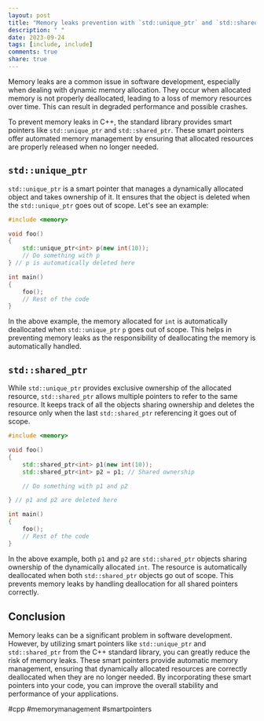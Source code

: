 ```yaml
---
layout: post
title: "Memory leaks prevention with `std::unique_ptr` and `std::shared_ptr`"
description: " "
date: 2023-09-24
tags: [include, include]
comments: true
share: true
---
```


Memory leaks are a common issue in software development, especially when dealing with dynamic memory allocation. They occur when allocated memory is not properly deallocated, leading to a loss of memory resources over time. This can result in degraded performance and possible crashes.

To prevent memory leaks in C++, the standard library provides smart pointers like `std::unique_ptr` and `std::shared_ptr`. These smart pointers offer automated memory management by ensuring that allocated resources are properly released when no longer needed.

## `std::unique_ptr`

`std::unique_ptr` is a smart pointer that manages a dynamically allocated object and takes ownership of it. It ensures that the object is deleted when the `std::unique_ptr` goes out of scope. Let's see an example:

```cpp
#include <memory>

void foo()
{
    std::unique_ptr<int> p(new int(10));
    // Do something with p
} // p is automatically deleted here

int main()
{
    foo();
    // Rest of the code
}
```

In the above example, the memory allocated for `int` is automatically deallocated when `std::unique_ptr` `p` goes out of scope. This helps in preventing memory leaks as the responsibility of deallocating the memory is automatically handled.

## `std::shared_ptr`

While `std::unique_ptr` provides exclusive ownership of the allocated resource, `std::shared_ptr` allows multiple pointers to refer to the same resource. It keeps track of all the objects sharing ownership and deletes the resource only when the last `std::shared_ptr` referencing it goes out of scope.

```cpp
#include <memory>

void foo()
{
    std::shared_ptr<int> p1(new int(10));
    std::shared_ptr<int> p2 = p1; // Shared ownership

    // Do something with p1 and p2

} // p1 and p2 are deleted here

int main()
{
    foo();
    // Rest of the code
}
```

In the above example, both `p1` and `p2` are `std::shared_ptr` objects sharing ownership of the dynamically allocated `int`. The resource is automatically deallocated when both `std::shared_ptr` objects go out of scope. This prevents memory leaks by handling deallocation for all shared pointers correctly.

## Conclusion

Memory leaks can be a significant problem in software development. However, by utilizing smart pointers like `std::unique_ptr` and `std::shared_ptr` from the C++ standard library, you can greatly reduce the risk of memory leaks. These smart pointers provide automatic memory management, ensuring that dynamically allocated resources are correctly deallocated when they are no longer needed. By incorporating these smart pointers into your code, you can improve the overall stability and performance of your applications.

#cpp #memorymanagement #smartpointers
